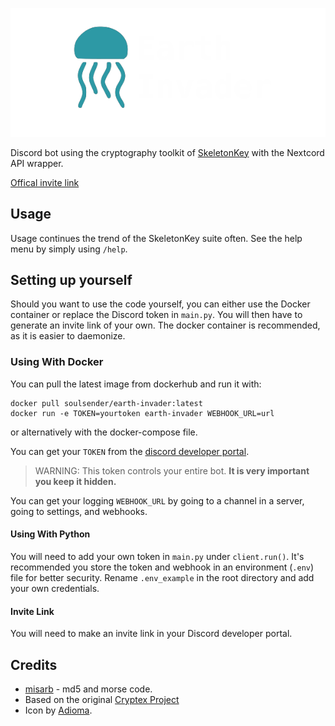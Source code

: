 ![Alt text](assets/title.png)

Discord bot using the cryptography toolkit of [SkeletonKey](https://github.com/CosmodiumCS/SkeletonKey) with the Nextcord API wrapper.

[Offical invite link](https://discord.com/api/oauth2/authorize?client_id=993324580125032538&permissions=8&scope=applications.commands+bot)

## Usage
Usage continues the trend of the SkeletonKey suite often. See the help menu by simply using `/help`.

## Setting up yourself
Should you want to use the code yourself, you can either use the Docker container or replace the Discord token in `main.py`. You will then have to generate an invite link of your own. The docker container is recommended, as it is easier to daemonize.

### Using With Docker
You can pull the latest image from dockerhub and run it with:
```
docker pull soulsender/earth-invader:latest
docker run -e TOKEN=yourtoken earth-invader WEBHOOK_URL=url
```
or alternatively with the docker-compose file.

You can get your `TOKEN` from the [discord developer portal](https://discord.com/developers/docs/intro).
> WARNING: This token controls your entire bot. **It is very important you keep it hidden.**

You can get your logging `WEBHOOK_URL` by going to a channel in a server, going to settings, and webhooks.

#### Using With Python
You will need to add your own token in `main.py` under `client.run()`. It's recommended you store the token and webhook in an environment (`.env`) file for better security. Rename `.env_example` in the root directory and add your own credentials.

#### Invite Link
You will need to make an invite link in your Discord developer portal.

## Credits
 - [misarb](https://github.com/Soulsender/Earth-Invader/pull/6) - md5 and morse code.
 - Based on the original [Cryptex Project](https://github.com/SSGorg/Cryptex)
 - Icon by [Adioma](https://adioma.com).